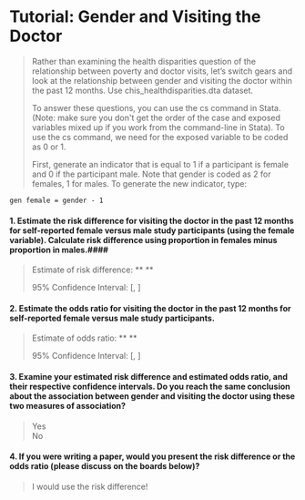 # Tutorial: Gender and Visiting the Doctor #
> Rather than examining the health disparities question of the relationship between poverty and doctor visits, let’s switch gears and look at the relationship between gender and visiting the doctor within the past 12 months. Use chis_healthdisparities.dta dataset.  
>  
> To answer these questions, you can use the cs command in Stata. (Note: make sure you don't get the order of the case and exposed variables mixed up if you work from the command-line in Stata). To use the cs command, we need for the exposed variable to be coded as 0 or 1.  
>  
>  First, generate an indicator that is equal to 1 if a participant is female and 0 if the participant male. Note that gender is coded as 2 for females, 1 for males. To generate the new indicator, type:


	gen female = gender - 1


#### 1. Estimate the risk difference for visiting the doctor in the past 12 months for self-reported female versus male study participants (using the female variable). Calculate risk difference using proportion in females minus proportion in males.####
>  Estimate of risk difference: **  **  
>  
> 95% Confidence Interval: [, ]  


#### 2. Estimate the odds ratio for visiting the doctor in the past 12 months for self-reported female versus male study participants. ####
> Estimate of odds ratio: ** **  
>  
> 95% Confidence Interval: [, ]  


#### 3. Examine your estimated risk difference and estimated odds ratio, and their respective confidence intervals. Do you reach the same conclusion about the association between gender and visiting the doctor using these two measures of association?  ####
> Yes  
> No


#### 4. If you were writing a paper, would you present the risk difference or the odds ratio (please discuss on the boards below)? ####
> I would use the risk difference!
